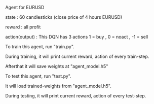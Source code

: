 Agent for EURUSD 

state : 60 candlesticks (close price of 4 hours EURUSD) 

reward : all profit 

action(output) : This DQN has 3 actions 1 = buy , 0 = noact , -1 = sell 

To train this agent, run "train.py".

During training, it will print current reward, action of every train-step.

Afterthat it will save weights at "agent_model.h5"


To test this agent, run "test.py".

It will load trained-weights from "agent_model.h5".

During testing, it will print current reward, action of every test-step.
